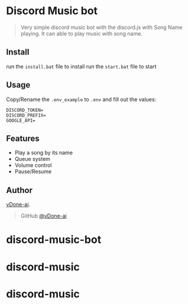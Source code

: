 # Discord Music bot
> Very simple discord music bot with the discord.js with Song Name playing. It can able to play music with song name.

## Install

run the ``install.bat`` file to install
run the ``start.bat`` file to start

## Usage

Copy/Rename the `.env_example` to `.env` and fill out the values:

```
DISCORD_TOKEN=
DISCORD_PREFIX=
GOOGLE_API=
```

## Features

* Play a song by its name
* Queue system
* Volume control
* Pause/Resume


## Author

[vDone-ai](https://github.com/vDone-ai).  


> GitHub [@vDone-ai](https://github.com/vDone-ai)
# discord-music-bot
# discord-music
# discord-music
